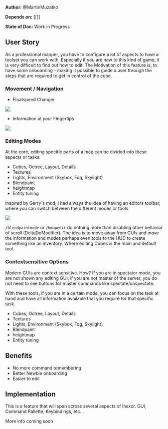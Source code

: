 **Author:** @MartinMuzatko

**Depends on:** [[]]

**State of Doc:** Work in Progress

## User Story
As a professional mapper, you have to configure a lot of aspects to have a toolset you can work with. Especially if you are new to this kind of game, it is very difficult to find out how to edit. The Motivation of this feature is, to have some onboarding - making it possible to guide a user through the steps that are required to get in control of the cube.

### Movement / Navigation
* Floatspeed Changer

![](http://i.imgur.com/4du3Ztw.png)

* Information at your Fingertips

![](http://i.imgur.com/ld7Eucb.png)

### Editing Modes

At the core, editing specific parts of a map can be divided into these aspects or tasks:

* Cubes, Octree, Layout, Details
* Textures
* Lights, Environment (Skybox, Fog, Skylight)
* Blendpaint
* heightmap
* Entity tuning

Inspired by Garry's mod, I had always the idea of having an editors toolbar, where you can switch between the different modes or tools

![](http://i.imgur.com/b85gjcV.png)

`/blendpaintmode` or `/hmapedit` do nothing more than disabling other behavior of scroll (DeltaDoModifier).
The idea is to move away from GUIs and move the information and modes perhaps even tools to the HUD to create something like an inventory. Where editing Cubes is the main and default tool.

### Contextsensitive Options

Modern GUIs are context sensitive. How? If you are in spectator mode, you are not shown any editing GUI, if you are not master of the server, you do not need to see buttons for master commands like spectate/unspectate.

With these tools, if you are in a certain mode, you can focus on the task at hand and have all information available that you require for that specific task.

* Cubes, Octree, Layout, Details
* Textures
* Lights, Environment (Skybox, Fog, Skylight)
* Blendpaint
* heightmap
* Entity tuning

## Benefits

 * No more command remembering
 * Better Newbie onboarding 
 * Easier to edit

## Implementation

This is a feature that will span across several aspects of Inexor. GUI, Command Pallette, Keybindings, etc...

More info coming soon

